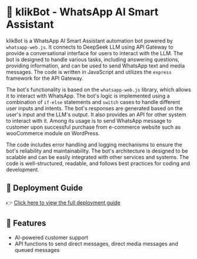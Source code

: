# 🤖 klikBot - WhatsApp AI Smart Assistant

klikBot is a WhatsApp AI Smart Assistant automation bot powered by `whatsapp-web.js`. It connects to DeepSeek LLM using API Gateway to provide a conversational interface for users to interact with the LLM. The bot is designed to handle various tasks, including answering questions, providing information, and can be used to send WhatsApp text and media messages. The code is written in JavaScript and utilizes the `express` framework for the API Gateway. 

The bot's functionality is based on the `whatsapp-web.js` library, which allows it to interact with WhatsApp. The bot's logic is implemented using a combination of `if-else` statements and `switch` cases to handle different user inputs and intents. The bot's responses are generated based on the user's input and the LLM's output. It also provides an API for other system to interact with it. Among its usage is to send WhatsApp message to customer upon successful purchase from e-commerce website such as wooCommerce module on WordPress.

The code includes error handling and logging mechanisms to ensure the bot's reliability and maintainability. The bot's architecture is designed to be scalable and can be easily integrated with other services and systems. The code is well-structured, readable, and follows best practices for coding and development.


## 📄 Deployment Guide
👉 [Click here to view the full deployment guide](./KlikBot_Deployment_Guide.md)

## 🚀 Features
- AI-powered customer support
- API functions to send direct messages, direct media messages and queued messages 
